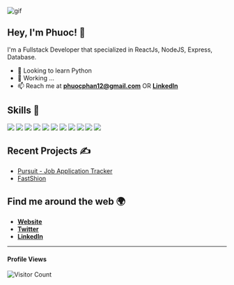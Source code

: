 ![gif](programming.gif)

## **Hey, I'm Phuoc!** 👋

I'm a Fullstack Developer that specialized in ReactJs, NodeJS, Express, Database.

- 🌱 Looking to learn Python
- 🔭 Working ...
- 📫 Reach me at [**phuocphan12@gmail.com**](phuocphan12@gmail.com) OR [**LinkedIn**](https://linkedin.com/in/phuoc-phan)


## Skills 🚀

![](https://img.shields.io/badge/HTML5-E34F26?style=for-the-badge&logo=html5&logoColor=white)
![](https://img.shields.io/badge/CSS3-1572B6?style=for-the-badge&logo=css3&logoColor=white)
![](https://img.shields.io/badge/React-20232A?style=for-the-badge&logo=react&logoColor=61DAFB)
![](https://img.shields.io/badge/Styled%20Components-d06ebe?style=for-the-badge&logo=styled-components&logoColor=white)
![](https://img.shields.io/badge/JavaScript-F7DF1E?style=for-the-badge&logo=javascript&logoColor=black)
![](https://img.shields.io/badge/Typescript-2f74c0?style=for-the-badge&logo=typescript&logoColor=white)
![](https://img.shields.io/badge/Node.js-43853D?style=for-the-badge&logo=node.js&logoColor=white)
![](https://img.shields.io/badge/Express.js-404D59?style=for-the-badge)
![](https://img.shields.io/badge/MongoDB-4EA94B?style=for-the-badge&logo=mongodb&logoColor=white)
![](https://img.shields.io/badge/Node.js-43853D?style=for-the-badge&logo=node.js&logoColor=white)
![](https://img.shields.io/badge/Tailwind_CSS-38B2AC?style=for-the-badge&logo=tailwind-css&logoColor=white)



## Recent Projects ✍️

- [Pursuit - Job Application Tracker](https://github.com/pphan93/pursuit)
- [FastShion](https://github.com/pphan93/FastShion)

## Find me around the web 🌍

- [**Website**](https://pphan.ca)
- [**Twitter**](https://twitter.com/codingknite)
- [**LinkedIn**](https://www.linkedin.com/in/phuoc-phan/)

********

 

  #### Profile Views
  
![Visitor Count](https://profile-counter.glitch.me/{pphan93}/count.svg) 
